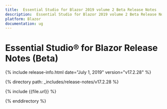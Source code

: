 ```yaml
---
title:  Essential Studio for Blazor 2019 volume 2 Beta Release Notes  
description:  Essential Studio for Blazor 2019 volume 2 Beta Release Notes  
platform: Blazor
documentation: ug
---
```


#  Essential Studio&reg; for Blazor  Release Notes (Beta) 

{% include release-info.html date="July 1, 2019"  version="v17.2.28" %} 

{% directory path: _includes/release-notes/v17.2.28 %}

{% include {{file.url}} %}

{% enddirectory %}

